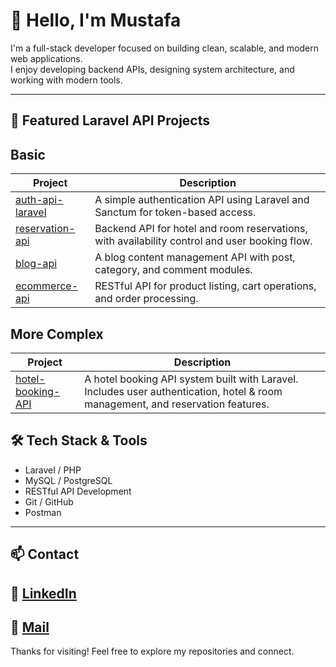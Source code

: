 # 👋 Hello, I'm Mustafa

I'm a full-stack developer focused on building clean, scalable, and modern web applications.  
I enjoy developing backend APIs, designing system architecture, and working with modern tools.

---

## 🧩 Featured Laravel API Projects

Basic
---

| Project | Description |
|--------|-------------|
| [auth-api-laravel](https://github.com/mustafackr0/auth-api-laravel) | A simple authentication API using Laravel and Sanctum for token-based access. |
| [reservation-api](https://github.com/mustafackr0/reservation-api) | Backend API for hotel and room reservations, with availability control and user booking flow. |
| [blog-api](https://github.com/mustafackr0/blog-api) | A blog content management API with post, category, and comment modules. |
| [ecommerce-api](https://github.com/mustafackr0/ecommerce-api) | RESTful API for product listing, cart operations, and order processing. |

More Complex
---

| Project | Description |
|--------|-------------|
| [hotel-booking-API](https://github.com/mustafackr0/hotel-booking-API) | A hotel booking API system built with Laravel. Includes user authentication, hotel & room management, and reservation features. |

## 🛠 Tech Stack & Tools

- Laravel / PHP
- MySQL / PostgreSQL
- RESTful API Development
- Git / GitHub
- Postman

---

## 📫 Contact

🔗 [LinkedIn](https://www.linkedin.com/in/mustafacakar0)
---
🔗 [Mail](mailto:mustafacakar0@outlook.com)
---

Thanks for visiting! Feel free to explore my repositories and connect.
